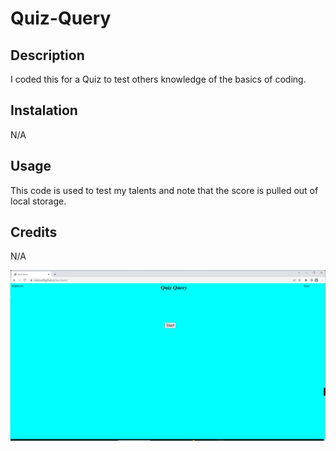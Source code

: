 # Quiz-Query

## Description
I coded this for a Quiz to test others knowledge of the basics of coding.

## Instalation
N/A

## Usage
This code is used to test my talents and note that the score is pulled out of local storage.

## Credits
N/A


![Alt: a picture of my Quiz-Query](assets/image/Screenshot%202023-04-28%20223932.png)